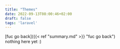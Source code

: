 ```yaml
---
title: "Themes"
date: 2022-09-13T08:00:46+02:00
draft: false
tags: 'laravel'
---
```


[fuc go back]({{< ref "summary.md" >}} "fuc go back") <br/>
nothing here yet :)